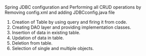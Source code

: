 Spring JDBC configuration and Performing all CRUD operations by 
Removing config.xml and adding JDBCconfig.java file

1. Creation of Table by using query and firing it from code.
2. Creating DAO layer and providing implementation classes.
3. Insertion of data in existing table.
4. Updation of data in table.
5. Deletion from table.
6. Selection of single and multiple objects.
